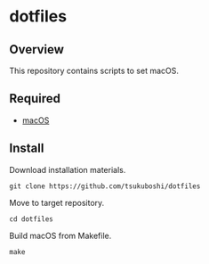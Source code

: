 # dotfiles

## Overview

This repository contains scripts to set macOS.

## Required

- [macOS](https://www.apple.com/jp/macos/)

## Install

Download installation materials.

```shell
git clone https://github.com/tsukuboshi/dotfiles
```

Move to target repository.

```shell
cd dotfiles
```

Build macOS from Makefile.

```shell
make
```
